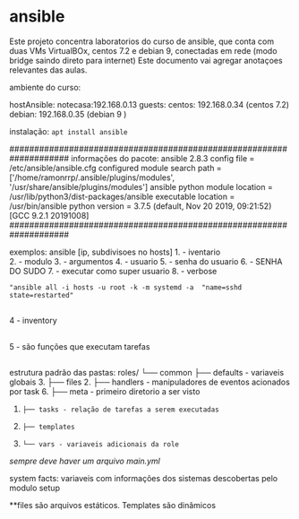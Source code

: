 # ansible
Este projeto concentra laboratorios do curso de ansible, que conta com duas VMs VirtualBOx, centos 7.2 e debian 9, conectadas em rede (modo bridge saindo direto para internet)
Este documento vai agregar anotaçoes relevantes das aulas.


ambiente do curso:

hostAnsible: notecasa:192.168.0.13
guests:
	centos: 192.168.0.34 (centos 7.2)
	debian: 192.168.0.35 (debian 9  )

instalação: 
```apt install ansible```

####################################################################
informações do pacote: 
ansible 2.8.3
  config file = /etc/ansible/ansible.cfg
  configured module search path = ['/home/ramonrrp/.ansible/plugins/modules', '/usr/share/ansible/plugins/modules']
  ansible python module location = /usr/lib/python3/dist-packages/ansible
  executable location = /usr/bin/ansible
  python version = 3.7.5 (default, Nov 20 2019, 09:21:52) [GCC 9.2.1 20191008]
####################################################################

exemplos: ansible [ip, subdivisoes no hosts]
	1. - iventario	
	2. - modulo
	3. - argumentos
	4. - usuario
	5. - senha do usuario
	6. - SENHA DO SUDO
	7. - executar como super usuario
	8. - verbose

```"ansible all -i hosts -u root -k -m systemd -a  "name=sshd state=restarted"```

##
4 - inventory
##

##
5 - são funções que executam tarefas
##
estrutura padrão das pastas:
   roles/
   └── common
       ├── defaults - variaveis globais
3.     ├── files
2.     ├── handlers - manipuladores de eventos acionados por task
6.     ├── meta - primeiro diretorio a ser visto
1.     ├── tasks - relação de tarefas a serem executadas 
4.     ├── templates
5.     └── vars - variaveis adicionais da role
*sempre deve haver um arquivo main.yml*

system facts: variaveis com informações dos sistemas descobertas pelo modulo setup

**files são arquivos estáticos. Templates são dinâmicos
